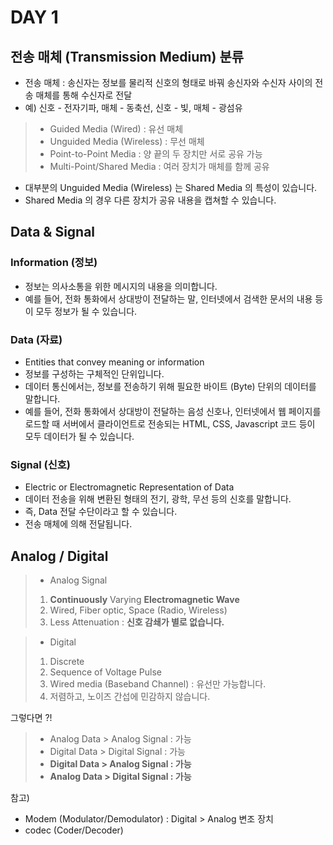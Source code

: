 # DAY 1

## 전송 매체 (Transmission Medium) 분류
- 전송 매체 : 송신자는 정보를 물리적 신호의 형태로 바꿔 송신자와 수신자 사이의 전송 매체를 통해 수신자로 전달
- 예) 신호 - 전자기파, 매체 - 동축선, 신호 - 빛, 매체 - 광섬유

> - Guided Media (Wired) : 유선 매체
> - Unguided Media (Wireless) : 무선 매체
> - Point-to-Point Media : 양 끝의 두 장치만 서로 공유 가능
> - Multi-Point/Shared Media : 여러 장치가 매체를 함께 공유

- 대부분의 Unguided Media (Wireless) 는 Shared Media 의 특성이 있습니다.
- Shared Media 의 경우 다른 장치가 공유 내용을 캡쳐할 수 있습니다.

## Data & Signal
### Information (정보)
- 정보는 의사소통을 위한 메시지의 내용을 의미합니다. 
- 예를 들어, 전화 통화에서 상대방이 전달하는 말, 인터넷에서 검색한 문서의 내용 등이 모두 정보가 될 수 있습니다.

### Data (자료)
- Entities that convey meaning or information
- 정보를 구성하는 구체적인 단위입니다.
- 데이터 통신에서는, 정보를 전송하기 위해 필요한 바이트 (Byte) 단위의 데이터를 말합니다.
- 예를 들어, 전화 통화에서 상대방이 전달하는 음성 신호나, 인터넷에서 웹 페이지를 로드할 때 서버에서 클라이언트로 전송되는 HTML, CSS, Javascript 코드 등이 모두 데이터가 될 수 있습니다.

### Signal (신호)
- Electric or Electromagnetic Representation of Data
- 데이터 전송을 위해 변환된 형태의 전기, 광학, 무선 등의 신호를 말합니다.
- 즉, Data 전달 수단이라고 할 수 있습니다.
- 전송 매체에 의해 전달됩니다.

## Analog / Digital
> - Analog Signal
> 1. **Continuously** Varying **Electromagnetic Wave**
> 2. Wired, Fiber optic, Space (Radio, Wireless)
> 3. Less Attenuation : **신호 감쇄가 별로 없습니다.**

> - Digital
> 1. Discrete
> 2. Sequence of Voltage Pulse
> 3. Wired media (Baseband Channel) : 유선만 가능합니다.
> 4. 저렴하고, 노이즈 간섭에 민감하지 않습니다.

그렇다면 ?!
> - Analog Data > Analog Signal : 가능
> - Digital Data > Digital Signal : 가능
> - **Digital Data > Analog Signal : 가능**
> - **Analog Data > Digital Signal : 가능**

참고)
- Modem (Modulator/Demodulator) : Digital > Analog 변조 장치
- codec (Coder/Decoder)